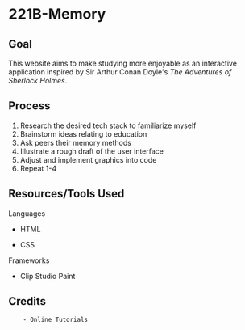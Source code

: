 # 221B-Memory
## Goal
  This website aims to make studying more enjoyable as an interactive application inspired by Sir Arthur Conan Doyle's _The Adventures of Sherlock Holmes_.

## Process
1. Research the desired tech stack to familiarize myself
2. Brainstorm ideas relating to education
3. Ask peers their memory methods
3. Illustrate a rough draft of the user interface
4. Adjust and implement graphics into code
5. Repeat 1-4

## Resources/Tools Used
Languages 
- HTML  

- CSS  

Frameworks  

- Clip Studio Paint
## Credits
        - Online Tutorials





